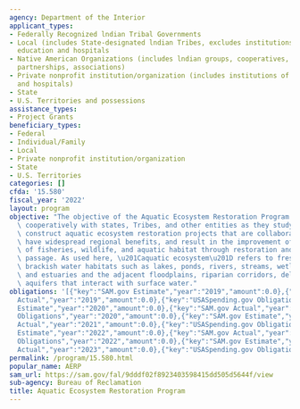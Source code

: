 ```yaml
---
agency: Department of the Interior
applicant_types:
- Federally Recognized lndian Tribal Governments
- Local (includes State-designated lndian Tribes, excludes institutions of higher
  education and hospitals
- Native American Organizations (includes lndian groups, cooperatives, corporations,
  partnerships, associations)
- Private nonprofit institution/organization (includes institutions of higher education
  and hospitals)
- State
- U.S. Territories and possessions
assistance_types:
- Project Grants
beneficiary_types:
- Federal
- Individual/Family
- Local
- Private nonprofit institution/organization
- State
- U.S. Territories
categories: []
cfda: '15.580'
fiscal_year: '2022'
layout: program
objective: "The objective of the Aquatic Ecosystem Restoration Program is to work\
  \ cooperatively with states, Tribes, and other entities as they study, design and\
  \ construct aquatic ecosystem restoration projects that are collaboratively developed,\
  \ have widespread regional benefits, and result in the improvement of the health\
  \ of fisheries, wildlife, and aquatic habitat through restoration and improved fish\
  \ passage. As used here, \u201Caquatic ecosystem\u201D refers to freshwater and\
  \ brackish water habitats such as lakes, ponds, rivers, streams, wetlands, swamps,\
  \ and estuaries and the adjacent floodplains, riparian corridors, deltas, and shallow\
  \ aquifers that interact with surface water."
obligations: '[{"key":"SAM.gov Estimate","year":"2019","amount":0.0},{"key":"SAM.gov
  Actual","year":"2019","amount":0.0},{"key":"USASpending.gov Obligations","year":"2019","amount":0.0},{"key":"SAM.gov
  Estimate","year":"2020","amount":0.0},{"key":"SAM.gov Actual","year":"2020","amount":0.0},{"key":"USASpending.gov
  Obligations","year":"2020","amount":0.0},{"key":"SAM.gov Estimate","year":"2021","amount":0.0},{"key":"SAM.gov
  Actual","year":"2021","amount":0.0},{"key":"USASpending.gov Obligations","year":"2021","amount":0.0},{"key":"SAM.gov
  Estimate","year":"2022","amount":0.0},{"key":"SAM.gov Actual","year":"2022","amount":0.0},{"key":"USASpending.gov
  Obligations","year":"2022","amount":0.0},{"key":"SAM.gov Estimate","year":"2023","amount":45000000.0},{"key":"SAM.gov
  Actual","year":"2023","amount":0.0},{"key":"USASpending.gov Obligations","year":"2023","amount":0.0}]'
permalink: /program/15.580.html
popular_name: AERP
sam_url: https://sam.gov/fal/9dddf02f8923403598415dd505d5644f/view
sub-agency: Bureau of Reclamation
title: Aquatic Ecosystem Restoration Program
---
```

